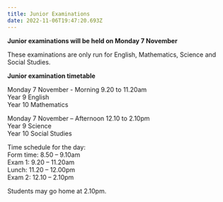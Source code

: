 ```yaml
---
title: Junior Examinations
date: 2022-11-06T19:47:20.693Z
---
```


**Junior examinations will be held on Monday 7 November**  

These examinations are only run for English, Mathematics, Science and Social Studies.  

**Junior examination timetable**

Monday 7 November - 
Morning 9.20 to 11.20am  
Year 9 English  
Year 10 Mathematics 

Monday 7 November – Afternoon 12.10 to 2.10pm  
Year 9 Science  
Year 10 Social Studies 

Time schedule for the day:  
Form time:  	8.50 – 9.10am  
Exam 1:       	9.20 – 11.20am  
Lunch:         	11.20 – 12.00pm   
Exam 2:       	12.10 – 2.10pm  

Students may go home at 2.10pm.

